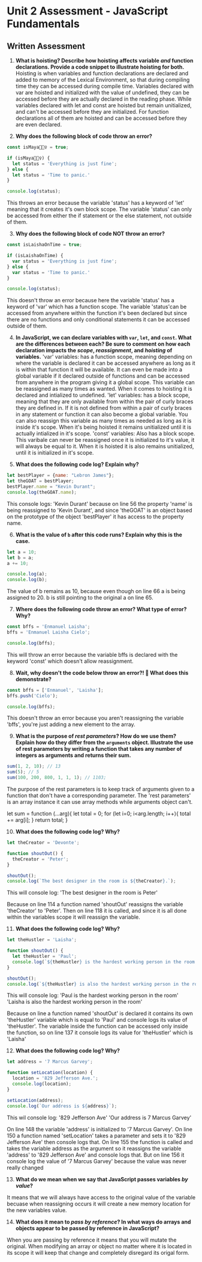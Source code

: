 # Unit 2 Assessment - JavaScript Fundamentals
## Written Assessment

1. **What is hoisting? Describe how hoisting affects variable _and_ function declarations. Provide a code snippet to illustrate hoisting for both.** 
      Hoisting is when variables and function declarations are declared and added to memory of the Lexical Environment,
      so that during compiling time they can be accessed during compile time. Variables declared with var are hoisted and initialized with 
      the value of undefined, they can be accessed before they are actually declared in the reading phase. While variables declared with let
      and const are hoisted but remain unitialized, and can't be accessed before they are initialized. For function declarations all of them are
      hoisted and can be accessed before they are even declared.


2. **Why does the following block of code throw an error?**
  ```javascript
  const isMaya🧘🏽‍♀️ = true;

  if (isMaya🧘🏽‍♀️) {
    let status = 'Everything is just fine';
  } else {
    let status = 'Time to panic.'
  }

  console.log(status);
```
  This throws an error because the variable 'status' has a keyword of 'let' meaning that it creates it's own block scope. The variable 'status'
  can only be accessed from either the if statement or the else statement, not outside of them.

3. **Why does the following block of code NOT throw an error?**
  ```javascript
  const isLaishaOnTime = true;

  if (isLaishaOnTime) {
    var status = 'Everything is just fine';
  } else {
    var status = 'Time to panic.'
  }

  console.log(status);
  ```
  This doesn't throw an error because here the variable 'status' has a keyword of 'var' which has a function scope. The variable 'status'can be
  accessed from anywhere within the function it's been declared but since there are no functions and only conditional statements it can be
  accessed outside of them.


4. **In JavaScript, we can declare variables with `var`, `let`, and `const`. What are the differences between each? Be sure to comment on how each declaration impacts the _scope_, _reassignment_, and _hoisting_ of variables.**
  'var' variables: has a function scope, meaning depending on where the variable is declared it can be accessed anywhere as long as it is within that function it will be available. It can even be made into a global variable if it declared outside of functions and can be accessed from anywhere in the program giving it a global scope. This variable can be reassigned as many times as wanted. When it comes to hoisting it is 
  declared and intialized to undefined. 
  'let' variables: has a block scope, meaning that they are only available from within the pair of curly braces they are defined in. If it is not defined from within a pair of curly braces in any statement or function it can also become a global variable. You can also reassign this variable as many times as needed as long as it is inside it's scope. When it's being hoisted it remains unitialized until it is actually intialized in it's scope. 
  'const' variables: Also has a block scope. This varibale can never be reassigned once it is initialized to it's value, it will always be equal to it. When it is hoisted it is also remains unitialized, until it is initialized in it's scope. 
  


5. **What does the following code log? Explain why?**
  ```javascript
  let bestPlayer = {name: "Lebron James"};
  let theGOAT = bestPlayer;
  bestPlayer.name = "Kevin Durant";
  console.log(theGOAT.name);
  ```
  This console logs: 
  'Kevin Durant' because on line 56 the property 'name' is being reassigned to 'Kevin Durant', and since 'theGOAT' is an object based on the prototype of the object 'bestPlayer' it has access to the property name. 

6. **What is the value of `b` after this code runs? Explain why this is the case.**
  ```javascript
  let a = 10;
  let b = a;
  a += 10;

  console.log(a);
  console.log(b);
  ```
  The value of b remains as 10, because even though on line 66 a is being assigned to 20. b is still pointing to the original a on line 65.


7. **Where does the following code throw an error? What type of error? Why?**
  ```javascript
  const bffs = 'Enmanuel Laisha';
  bffs = 'Enmanuel Laisha Cielo';

  console.log(bffs);
  ```
  This will throw an error because the variable bffs is declared with the keyword 'const' which doesn't allow reassignment.

8. **Wait, why doesn't the code below throw an error?! 🧐 What does this demonstrate?**
  ```javascript
  const bffs = ['Enmanuel', 'Laisha'];
  bffs.push('Cielo');

  console.log(bffs);
  ```
  This doesn't throw an error because you aren't reassigning the variable 'bffs', you're just adding a new element to the array.

9. **What is the purpose of _rest parameters_? How do we use them? Explain how do they differ from the `arguments` object. Illustrate the use of rest parameters by writing a function that takes any number of integers as arguments and returns their sum.**

  ```javascript
  sum(1, 2, 10); // 13
  sum(5); // 5
  sum(100, 200, 800, 1, 1, 1); // 1103;
  ```
  The purpose of the rest parameters is to keep track of arguments given to a function that don't have a corresponding parameter. The 'rest parameters' is an array instance it can use array methods while arguments object can't.
  
  let sum = function (...arg){
    let total = 0;
    for (let i=0; i<arg.length; i++){
      total += arg[i];
    }
    return total;
  }


10. **What does the following code log? Why?**
  ```javascript
  let theCreator = 'Devonte';

  function shoutOut() {
    theCreator = 'Peter';
  }

  shoutOut();
  console.log(`The best designer in the room is ${theCreator}.`);
  ```
  This will console log:
  'The best designer in the room is Peter'
  
  Because on line 114 a function named 'shoutOut' reassigns the variable 'theCreator' to 'Peter'. Then on line 118 it is called, and since it is all done within the variables scope it will reassign the variable.
  

11. **What does the following code log? Why?**
  ```javascript
  let theHustler = 'Laisha';

  function shoutOut() {
    let theHustler = 'Paul';
    console.log(`${theHustler} is the hardest working person in the room.`);
  }

  shoutOut();
  console.log(`${theHustler} is also the hardest working person in the room.`);
  ```
  This will console log:
  'Paul is the hardest working person in the room'
  'Laisha is also the hardest working person in the room'
  
  Because on line a function named 'shoutOut' is declared it contains its own 'theHustler' variable which is equal to 'Paul' and console logs 
  its value of 'theHustler'. The variable inside the function can be accessed only inside the function, so on line 137 it console logs its value for 'theHustler' which is 'Laisha'

12. **What does the following code log? Why?**
  ```javascript
  let address = '7 Marcus Garvey';

  function setLocation(location) {
    location = '829 Jefferson Ave.';
    console.log(location);
  }

  setLocation(address);
  console.log(`Our address is ${address}`);
  ```
  This wil console log:
  '829 Jefferson Ave'
  'Our address is 7 Marcus Garvey'
  
  On line 148 the variable 'address' is initialized to '7 Marcus Garvey'. On line 150 a function named 'setLocation' takes a parameter and sets it to '829 Jefferson Ave' then console logs that. On line 155 the function is called and takes the variable address as the argument so it reassigns the variable 'address' to '829 Jefferson Ave' and console logs that. But on line 156 it console log the value of '7 Marcus Garvey' because the value was never really changed 

13. **What do we mean when we say that JavaScript passes variables _by value_?**
  
  It means that we will always have access to the original value of the variable becuase when reassigning occurs it will create a new memory location for the new variables value.


14. **What does it mean to _pass by reference_? In what ways do arrays and objects appear to be passed by reference in JavaScript?**

  When you are passing by reference it means that you will mutate the original. When modifying an array or object no matter where it is located in its scope it will keep that change and completely disregard its origal form.

